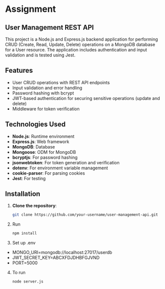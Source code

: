 # Assignment
## User Management REST API

This project is a Node.js and Express.js backend application for performing CRUD (Create, Read, Update, Delete) operations on a MongoDB database for a User resource. The application includes authentication and input validation and is tested using Jest.

## Features

- User CRUD operations with REST API endpoints
- Input validation and error handling
- Password hashing with bcrypt
- JWT-based authentication for securing sensitive operations (update and delete)
- Middleware for token verification

## Technologies Used

- **Node.js**: Runtime environment
- **Express.js**: Web framework
- **MongoDB**: Database
- **Mongoose**: ODM for MongoDB
- **bcryptjs**: For password hashing
- **jsonwebtoken**: For token generation and verification
- **dotenv**: For environment variable management
- **cookie-parser**: For parsing cookies
- **Jest**: For testing

## Installation

1. **Clone the repository**:
   ```bash
   git clone https://github.com/your-username/user-management-api.git

2. Run
   ```bash
   npm install

3. Set up .env
- MONGO_URI=mongodb://localhost:27017/userdb
- JWT_SECRET_KEY=ABCXFDJDHBFGJVND
- PORT=5000
  
4. To run
    ```bash
    node server.js


